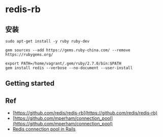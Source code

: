 # redis-rb

## 安装

```
sudo apt-get install -y ruby ruby-dev
```

```
gem sources --add https://gems.ruby-china.com/ --remove https://rubygems.org/
```

```
export PATH=/home/vagrant/.gem/ruby/2.7.0/bin:$PATH
gem install redis --verbose --no-document --user-install
```

## Getting started


## Ref

* [https://github.com/redis/redis-rb](https://github.com/redis/redis-rb)
* [https://github.com/mperham/connection_pool](https://github.com/mperham/connection_pool)
* [Redis connection pool in Rails](https://tejasbubane.github.io/posts/2020-04-22-redis-connection-pool-in-rails/)